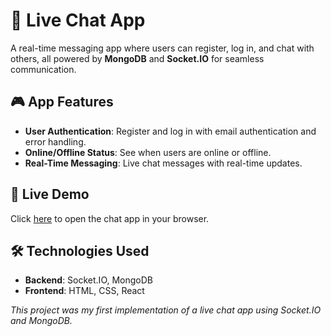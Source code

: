 # 💬 **Live Chat App**

A real-time messaging app where users can register, log in, and chat with others, all powered by **MongoDB** and **Socket.IO** for seamless communication.

## 🎮 **App Features**
- **User Authentication**: Register and log in with email authentication and error handling.
- **Online/Offline Status**: See when users are online or offline.
- **Real-Time Messaging**: Live chat messages with real-time updates.

## 🚀 **Live Demo**
Click [here](https://live-chat-app-client-five.vercel.app/) to open the chat app in your browser.

## 🛠 **Technologies Used**
- **Backend**: Socket.IO, MongoDB
- **Frontend**: HTML, CSS, React

*This project was my first implementation of a live chat app using Socket.IO and MongoDB.*
